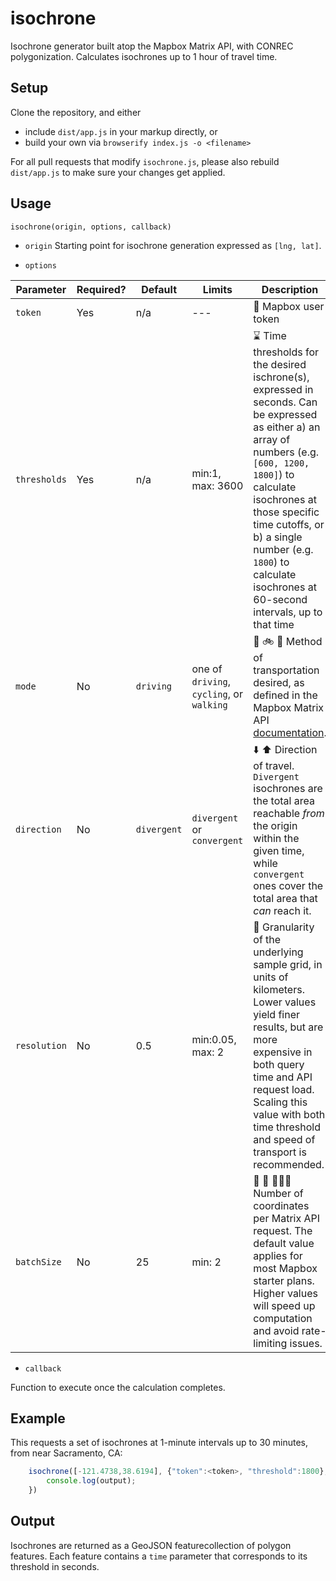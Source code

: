 # isochrone

Isochrone generator built atop the Mapbox Matrix API, with CONREC polygonization. Calculates isochrones up to 1 hour of travel time.


## Setup

Clone the repository, and either

- include `dist/app.js` in your markup directly, or
- build your own via `browserify index.js -o <filename>`

For all pull requests that modify `isochrone.js`, please also rebuild  `dist/app.js` to make sure your changes get applied.

## Usage

`isochrone(origin, options, callback)`

- `origin`
Starting point for isochrone generation expressed as `[lng, lat]`.

- `options`

Parameter | Required? | Default | Limits | Description
--- | --- | --- |--- | ---
`token` | Yes | n/a | --- | 🔑 Mapbox user token
`thresholds` | Yes | n/a | min:1, max: 3600 | ⌛️ Time thresholds for the desired ischrone(s), expressed in seconds. Can be expressed as either a) an array of numbers (e.g. `[600, 1200, 1800]`) to calculate isochrones at those specific time cutoffs, or b) a single number (e.g. `1800`) to calculate isochrones at 60-second intervals, up to that time
`mode` | No | `driving` | one of `driving`, `cycling`, or `walking` | 🚗 🚲 👟 Method of transportation desired, as defined in the Mapbox Matrix API [documentation](https://www.mapbox.com/api-documentation/#retrieve-a-matrix).
`direction` | No | `divergent` | `divergent` or `convergent` | ⬇️ ⬆️ Direction of travel. `Divergent` isochrones are the total area reachable _from_ the origin within the given time, while `convergent` ones cover the total area that _can_ reach it.
`resolution` | No | 0.5 | min:0.05, max: 2 | 📏 Granularity of the underlying sample grid, in units of kilometers. Lower values yield finer results, but are more expensive in both query time and API request load. Scaling this value with both time threshold and speed of transport is recommended.
`batchSize` | No | 25 | min: 2 | 👨 👬 👨‍👦‍👦  Number of coordinates per Matrix API request. The default value applies for most Mapbox starter plans. Higher values will speed up computation and avoid rate-limiting issues.


- `callback`


Function to execute once the calculation completes.



## Example
This requests a set of isochrones at 1-minute intervals up to 30 minutes, from near Sacramento, CA:

```javascript
	isochrone([-121.4738,38.6194], {"token":<token>, "threshold":1800}, function(output){
		console.log(output);
	})
```

## Output

Isochrones are returned as a GeoJSON featurecollection of polygon features. Each feature contains a `time` parameter that corresponds to its threshold in seconds.
